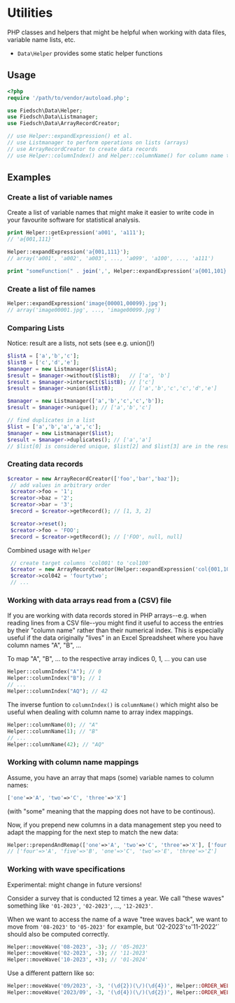 # Utilities

PHP classes and helpers that might be helpful when working with data files, variable name lists, etc.

 * `Data\Helper` provides some static helper functions


## Usage

```php
<?php
require '/path/to/vendor/autoload.php';

use Fiedsch\Data\Helper;
use Fiedsch\Data\Listmanager;
use Fiedsch\Data\ArrayRecordCreator;

// use Helper::expandExpression() et al.
// use Listmanager to perform operations on lists (arrays)
// use ArrayRecordCreator to create data records
// use Helper::columnIndex() and Helper::columnName() for column name to numerical index mappings
```


## Examples


### Create a list of variable names  

Create a list of variable names that might make it easier to write code in your favourite software for
statistical analysis.

```php
print Helper::getExpression('a001', 'a111');
// 'a{001,111}'

Helper::expandExpression('a{001,111}');
// array('a001', 'a002', 'a003', ..., 'a099', 'a100', ..., 'a111')

print "someFunction(" . join(',', Helper::expandExpression('a{001,101}')) . ");";
```


### Create a list of file names

```php
Helper::expandExpression('image{00001,00099}.jpg');
// array('image00001.jpg', ..., 'image00099.jpg')
```
### Comparing Lists

Notice: result are a lists, not sets (see e.g. union()!)

```php
$listA = ['a','b','c'];
$listB = ['c','d','e'];
$manager = new Listmanager($listA);
$result = $manager->without($listB);   // ['a', 'b']
$result = $manager->intersect($listB); // ['c']
$result = $manager->union($listB);     // ['a','b','c','c','d','e']

$manager = new Listmanager(['a','b','c','c','b']);
$result = $manager->unique(); // ['a','b','c']

// find duplicates in a list
$list = ['a','b','a','a','c'];
$manager = new Listmanager($list);
$result = $manager->duplicates(); // ['a','a']
// $list[0] is considered unique, $list[2] and $list[3] are in the result
```

### Creating data records

```php
$creator = new ArrayRecordCreator(['foo','bar','baz']);
 // add values in arbitrary order
 $creator->foo = '1';
 $creator->baz = '2';
 $creator->bar = '3';
 $record = $creator->getRecord(); // [1, 3, 2]

 $creator->reset();
 $creator->foo = 'FOO';
 $record = $creator->getRecord(); // ['FOO', null, null]
```

 Combined usage with `Helper`

```php
 // create target columns 'col001' to 'col100'
 $creator = new ArrayRecordCreator(Helper::expandExpression('col{001,100}'));
 $creator->col042 = 'fourtytwo';
 // ...
```

 ### Working with data arrays read from a (CSV) file

 If you are working with data records stored in PHP arrays--e.g. when reading lines from
 a CSV file--you might find it useful to access the entries by their "column name" rather
 than their numerical index. This is especially useful if the data originally "lives" in
 an Excel Spreadsheet where you have column names "A", "B", ...

 To map  "A", "B", ... to the respective array indices 0, 1, ... you can use

```php
Helper::columnIndex("A"); // 0
Helper::columnIndex("B"); // 1
// ...
Helper::columnIndex("AQ"); // 42
```

The inverse funtion to `columnIndex()` is `columnName()` which might also be useful when
dealing with column name to array index mappings.

```php
Helper::columnName(0); // "A"
Helper::columnName(1); // "B"
// ...
Helper::columnName(42); // "AQ"
```

### Working with column name mappings

Assume, you have an array that maps (some) variable names to column names:
```php
['one'=>'A', 'two'=>'C', 'three'=>'X']
```
(with "some" meaning that the mapping does not have to be continous).

Now, if you prepend new columns in a data management step you need to adapt
the mapping for the next step to match the new data:
```php
Helper::prependAndRemap(['one'=>'A', 'two'=>'C', 'three'=>'X'], ['four', 'five'])
// ['four'=>'A', 'five'=>'B', 'one'=>'C', 'two'=>'E', 'three'=>'Z']
```


### Working with wave specifications

Experimental: might change in future versions!

Consider a survey that is conducted 12 times a year. We call "these waves" something like `'01-2023'`, `'02-2023'`, ..., `'12-2023'`.

When we want to access the name of a wave "tree waves back", we want to move from `'08-2023'` to `'05-2023'` for example, 
but '02-2023'` to `'11-2022'` should also be computed correctly.

```php
Helper::moveWave('08-2023', -3); // '05-2023'
Helper::moveWave('02-2023', -3); // '11-2023'
Helper::moveWave('10-2023', +3); // '01-2024'
```

Use a different pattern like so:
```php
Helper::moveWave('09/2023', -3, '(\d{2})(\/)(\d{4})', Helper::ORDER_WELLE_FIRST); // '06/2023'
Helper::moveWave('2023/09', -3, '(\d{4})(\/)(\d{2})', Helper::ORDER_WELLE_LAST);  // '2023/06' 
```
